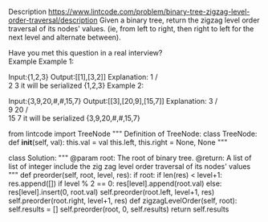 Description
https://www.lintcode.com/problem/binary-tree-zigzag-level-order-traversal/description
Given a binary tree, return the zigzag level order traversal of its nodes' values. (ie, from left to right, then right to left for the next level and alternate between).

Have you met this question in a real interview?  
Example
Example 1:

Input:{1,2,3}
Output:[[1],[3,2]]
Explanation:
    1
   / \
  2   3
it will be serialized {1,2,3}
Example 2:

Input:{3,9,20,#,#,15,7}
Output:[[3],[20,9],[15,7]]
Explanation:
    3
   / \
  9  20
    /  \
   15   7
it will be serialized {3,9,20,#,#,15,7}





from lintcode import TreeNode
"""
Definition of TreeNode:
class TreeNode:
    def __init__(self, val):
        this.val = val
        this.left, this.right = None, None
"""


class Solution:
    """
    @param root: The root of binary tree.
    @return: A list of list of integer include 
             the zig zag level order traversal of its nodes' values
    """
    def preorder(self, root, level, res):
        if root:
            if len(res) < level+1: res.append([])
            if level % 2 == 0: 
                res[level].append(root.val)
            else: 
                res[level].insert(0, root.val)
            self.preorder(root.left, level+1, res)
            self.preorder(root.right, level+1, res)
    def zigzagLevelOrder(self, root):
        self.results = []
        self.preorder(root, 0, self.results)
        return self.results
